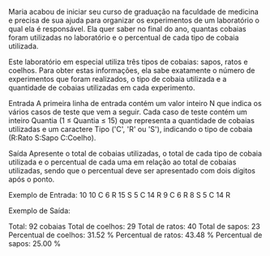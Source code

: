 Maria acabou de iniciar seu curso de graduação na faculdade de medicina e precisa de sua ajuda para organizar os experimentos de um laboratório o qual ela é responsável. Ela quer saber no final do ano, quantas cobaias foram utilizadas no laboratório e o percentual de cada tipo de cobaia utilizada.

Este laboratório em especial utiliza três tipos de cobaias: sapos, ratos e coelhos. Para obter estas informações, ela sabe exatamente o número de experimentos que foram realizados, o tipo de cobaia utilizada e a quantidade de cobaias utilizadas em cada experimento.

Entrada
A primeira linha de entrada contém um valor inteiro N que indica os vários casos de teste que vem a seguir. Cada caso de teste contém um inteiro Quantia (1 ≤ Quantia ≤ 15) que representa a quantidade de cobaias utilizadas e um caractere Tipo ('C', 'R' ou 'S'), indicando o tipo de cobaia (R:Rato S:Sapo C:Coelho).

Saída
Apresente o total de cobaias utilizadas, o total de cada tipo de cobaia utilizada e o percentual de cada uma em relação ao total de cobaias utilizadas, sendo que o percentual deve ser apresentado com dois dígitos após o ponto.

Exemplo de Entrada:
10
10 C
6 R
15 S
5 C
14 R
9 C
6 R
8 S
5 C
14 R

Exemplo de Saída:

Total: 92 cobaias
Total de coelhos: 29
Total de ratos: 40
Total de sapos: 23
Percentual de coelhos: 31.52 %
Percentual de ratos: 43.48 %
Percentual de sapos: 25.00 %
